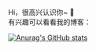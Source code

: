 Hi，很高兴认识你~ 🙆  
有兴趣可以看看我的博客：  

  
[![Anurag's GitHub stats](https://github-readme-stats.vercel.app/api?username=pangandchou)](https://github.com/pangandchou)

